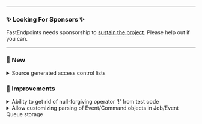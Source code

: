 
---

### ✨ Looking For Sponsors ✨

FastEndpoints needs sponsorship to [sustain the project](https://github.com/FastEndpoints/FastEndpoints/issues/449). Please help out if you can.

---

<!-- <details><summary>title text</summary></details> -->

### 🔖 New

<details><summary>Source generated access control lists</summary>

Todo: update doc page and link from here.

</details>

### 🚀 Improvements

<details><summary>Ability to get rid of null-forgiving operator '!' from test code</summary>

The `TestResult<TResponse>.Result` property is no longer a nullable property. This change enables us to get rid of the null-forgiving operator `!` from our integration test code.
Existing test code wouldn't have to change. You just don't need to use the `!` to hide the compiler warnings anymore. If/when the value of the property is actually `null`, the tests will 
just fail with a NRE, which is fine in the context of test code.

</details>

<details><summary>Allow customizing parsing of Event/Command objects in Job/Event Queue storage</summary>

Todo: update doc page and link from here.

</details>

<!-- ### 🪲 Fixes -->

<!-- ### ⚠️ Minor Breaking Changes -->
